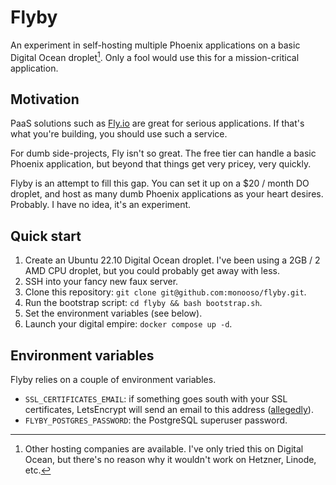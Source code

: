 # Flyby
An experiment in self-hosting multiple Phoenix applications on a basic Digital Ocean droplet[^other-providers]. Only a fool would use this for a mission-critical application.

## Motivation
PaaS solutions such as [Fly.io](https://fly.io) are great for serious applications. If that's what you're building, you should use such a service.

For dumb side-projects, Fly isn't so great. The free tier can handle a basic Phoenix application, but beyond that things get very pricey, very quickly.

Flyby is an attempt to fill this gap. You can set it up on a $20 / month DO droplet, and host as many dumb Phoenix applications as your heart desires. Probably. I have no idea, it's an experiment.

## Quick start

1. Create an Ubuntu 22.10 Digital Ocean droplet. I've been using a 2GB / 2 AMD CPU droplet, but you could probably get away with less.
2. SSH into your fancy new faux server.
3. Clone this repository: `git clone git@github.com:monooso/flyby.git`.
4. Run the bootstrap script: `cd flyby && bash bootstrap.sh`.
5. Set the environment variables (see below).
6. Launch your digital empire: `docker compose up -d`.

## Environment variables
Flyby relies on a couple of environment variables.

- `SSL_CERTIFICATES_EMAIL`: if something goes south with your SSL certificates, LetsEncrypt will send an email to this address ([allegedly](https://github.com/nginx-proxy/acme-companion#step-2---acme-companion)).
- `FLYBY_POSTGRES_PASSWORD`: the PostgreSQL superuser password.

[^other-providers]: Other hosting companies are available. I've only tried this on Digital Ocean, but there's no reason why it wouldn't work on Hetzner, Linode, etc.
